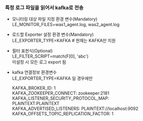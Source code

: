 ### 특정 로그 파일을 읽어서 kafka로 전송    
    
- 모니터링 대상 파일 지정 환경 변수(Mandatory)   
  LE_MONITOR_FILES=was1_agent.log, was2_agent.log    
  
- 로드할 Exporter 설정 환경 변수(Mandatory)   
  LE_EXPORTER_TYPE=KAFKA # 현재는 KAFKA만 지원   
  
- 필터 표현식(Optional)    
  LE_FILTER_SCRIPT=match(F[0], 'abc')   
  미설정 시 모든 로그 export 됨   
    
- kafka 연결정보 환경변수    
  LE_EXPORTER_TYPE=KAFKA 일 경우에만    
      
  KAFKA_BROKER_ID: 1    
  KAFKA_ZOOKEEPER_CONNECT: zookeeper:2181    
  KAFKA_LISTENER_SECURITY_PROTOCOL_MAP: PLAINTEXT:PLAINTEXT    
  KAFKA_ADVERTISED_LISTENERS: PLAINTEXT://localhost:9092    
  KAFKA_OFFSETS_TOPIC_REPLICATION_FACTOR: 1   
